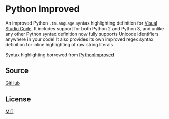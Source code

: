 # Python Improved

An improved Python `.tmLanguage` syntax highlighting definition for [Visual Studio Code](https://code.visualstudio.com). It includes support for both Python 2 and Python 3, and unlike any other Python syntax definition now fully supports Unicode identifiers anywhere in your code! It also provides its own improved regex syntax definition for inline highlighting of raw string literals.

Syntax highlighting borrowed from [PythonImproved](https://github.com/MattDMo/PythonImproved)

## Source

[GitHub](https://github.com/DonJayamanne/pythonImproved)

                
## License

[MIT](https://raw.githubusercontent.com/DonJayamanne/pythonImproved/master/LICENSE)
